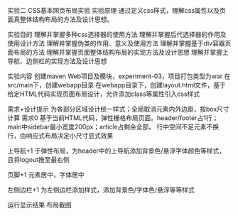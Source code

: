 实验二 CSS基本网页布局实验
实验原理
通过定义css样式，理解css属性以及页面真整体结构布局的方法及设计思想。

实验目的
理解并掌握多种css选择器的使用方法
理解并掌握后代选择器的作用及使用设计方法
理解并掌握伪类的作用、意义及使用方法
理解并掌握基于div容器页面布局的方法
理解并掌握页面整体结构布局的实现方法及设计思想
理解并掌握上导航、边侧栏的实现方法及设计思想

实验内容
创建maven Web项目及模块，experiment-03，项目打包类型为war 在src/main下，创建webapp目录 在webapp目录下，创建layout.html文件，基于给定HTML代码实现页面布局设计，允许添加class等属性引入css样式

需求+设计提示
为各部分区域设计统一样式；全局取消元素内外边距，按box尺寸计算
需求0
基于当前HTML代码，弹性栅格布局页面。header/footer占1行；main中sidebar最小宽度200px；article占剩余全部。 行中空间不足元素不换行，由响应式布局决定小尺寸显式效果

上导航+1
于弹性布局，为header中的上导航添加背景色/悬浮字体颜色等样式，且将logout推至最右侧

页脚+1
元素居中，字体居中

左侧边栏+1
为左侧边栏添加样式，添加背景色/字体色/悬浮等等样式

运行显示结果
布局截图